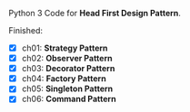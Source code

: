 Python 3 Code for **Head First Design Pattern**.

Finished:

- [x] ch01: **Strategy Pattern**
- [x] ch02: **Observer Pattern**
- [x] ch03: **Decorator Pattern**
- [x] ch04: **Factory Pattern**
- [x] ch05: **Singleton Pattern**
- [x] ch06: **Command Pattern**
